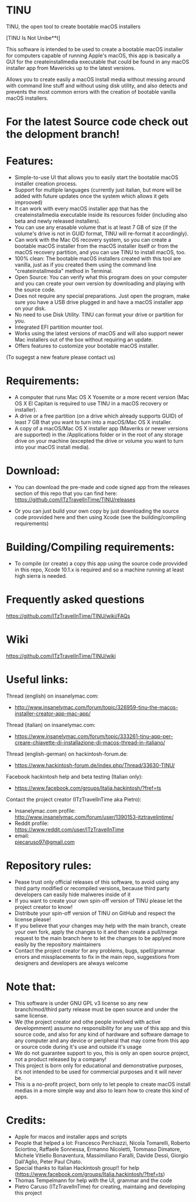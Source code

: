 # TINU
TINU, the open tool to create bootable macOS installers 

[TINU Is Not Unibe**t]

This software is intended to be used to create a bootable macOS installer for computers capable of running Apple's macOS, this app is basically a GUI for the createinstallmedia executable that could be found in any macOS installer app from Mavericks up to the latest versions.

Allows you to create easily a macOS install media without messing around with command line stuff and without using disk utility, and also detects and prevents the most common errors with the creation of bootable vanilla macOS installers. 

# For the latest Source code check out the delopment branch!

# Features:
- Simple-to-use UI that allows you to easily start the bootable macOS installer creation process.
- Support for multiple languages (currently just italian, but more will be added with future updates once the system which allows it gets improoved)
- It can work with every macOS installer app that has the createinstallmedia executable inside its resources folder (including also beta and newly released installers).
- You can use any erasable volume that is at least 7 GB of size (if the volume's drive is not in GUID format, TINU will re-format it accordingly).
- Can work with the Mac OS recovery system, so you can create a bootable macOS installer from the macOS installer itself or from the macOS recovery partition, and you can use TINU to install macOS, too.
- 100% clean: The bootable macOS installers created with this tool are vanilla, just as if you created them using the command line "createinstallmedia" method in Terminal.
- Open Source: You can verify what this program does on your computer and you can create your own version by downloading and playing with the source code.
- Does not require any special preparations. Just open the program, make sure you have a USB drive plugged in and have a macOS installer app on your disk.
- No need to use Disk Utility. TINU can format your drive or partition for you.
- Integrated EFI partition mounter tool.
- Works using the latest versions of macOS and will also support newer Mac installers out of the box without requiring an update.
- Offers features to customize your bootable macOS installer.

 (To sugegst a new feature please contact us)

# Requirements:
- A computer that runs Mac OS X Yosemite or a more recent version (Mac OS X El Capitan is required to use TINU in a macOS recovery or installer).
- A drive or a free partition (on a drive which already supports GUID) of least 7 GB that you want to turn into a macOS/Mac OS X installer.
- A copy of a macOS/Mac OS X installer app (Maveriks or newer versions are supported) in the /Applications folder or in the root of any storage drive on your machine (excepted the drive or volume you want to turn into your macOS install media).

# Download:
- You can download the pre-made and code signed app from the releases section of this repo that you can find here: https://github.com/ITzTravelInTime/TINU/releases

- Or you can just build your own copy by just downloading the source code provvided here and then using Xcode (see the building/compiling requirements)

# Building/Compiling requirements: 
- To compile (or create) a copy this app using the source code provvided in this repo, Xcode 10.1.x is required and so a machine running at least high sierra is needed.

# Frequently asked questions
https://github.com/ITzTravelInTime/TINU/wiki/FAQs

# Wiki
https://github.com/ITzTravelInTime/TINU/wiki

# Useful links:
Thread (english) on insanelymac.com:
- http://www.insanelymac.com/forum/topic/326959-tinu-the-macos-installer-creator-app-mac-app/

Thread (italian) on insanelymac.com:
- https://www.insanelymac.com/forum/topic/333261-tinu-app-per-creare-chiavette-di-installazione-di-macos-thread-in-italiano/

Thread (english-german) on hackintosh-forum.de:
- https://www.hackintosh-forum.de/index.php/Thread/33630-TINU/ 

Facebook hackintosh help and beta testing (Italian only):
- https://www.facebook.com/groups/Italia.hackintosh/?fref=ts

Contact the project creator (ITzTravelInTime aka Pietro):
- Insanelymac.com profile: 
    http://www.insanelymac.com/forum/user/1390153-itztravelintime/
- Reddit profile:          
    https://www.reddit.com/user/ITzTravelInTime
- email:                  
    piecaruso97@gmail.com

# Repository rules:
- Pease trust only official releases of this software, to avoid using any third party modified or recompiled versions, because third party developers can easily hide malweres inside of it
- If you want to create your own spin-off version of TINU please let the project creator to know!
- Distribute your spin-off version of TINU on GitHub and respect the license please!
- If you believe that your changes may help with the main branch, create your own fork, apply the changes to it and then create a pull/merge request to the main branch here to let the changes to be applyed more easily by the repository maintainers
- Contact the project creator for any problems, bugs, spell/grammar errors and missplacements to fix in the main repo, suggestions from designers and developers are always welcome

# Note that:
- This software is under GNU GPL v3 license so any new branch/mod/third party release must be open source and under the same license.
- We (the project creator and othe people involved with active developmment) assume no responsibility for any use of this app and this source code, and also for any kind of hardware and software damage to any computer and any device or peripheral that may come from this app or source code during it's use and outside it's usage
- We do not guarantee support to you, this is only an open source project, not a product released by a company!
- This project is born only for educational and demonstrative purposes, it's not intended to be used for commercial purposes and it will never be.
- This is a no-profit project, born only to let people to create macOS install medias in a more simple way and also to learn how to create this kind of apps.

# Credits:
- Apple for macos and installer apps and scripts
- People that helped a lot:
Francesco Perchiazzi, Nicola Tomarelli, Roberto Sciortino, Raffaele Sonnessa, Ermanno Nicoletti, Tommaso Dimatore, Michele Vitiello Bonaventura, Massimiliano Faralli, Davide Dessì, Giorgio Dall'Aglio, Peter Paul Chato.   
- Special thanks to Italian Hackintosh group!! for help (https://www.facebook.com/groups/Italia.hackintosh/?fref=ts)
- Thomas Tempelmann for help with the UI, grammar and the code
- Pietro Caruso (ITzTravelInTime) for creating, maintaing and developing this project
